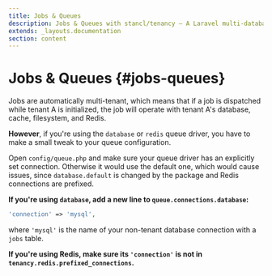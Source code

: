 ```yaml
---
title: Jobs & Queues
description: Jobs & Queues with stancl/tenancy — A Laravel multi-database tenancy package that respects your code..
extends: _layouts.documentation
section: content
---
```


# Jobs & Queues {#jobs-queues}

Jobs are automatically multi-tenant, which means that if a job is dispatched while tenant A is initialized, the job will operate with tenant A's database, cache, filesystem, and Redis.

**However**, if you're using the `database` or `redis` queue driver, you have to make a small tweak to your queue configuration.

Open `config/queue.php` and make sure your queue driver has an explicitly set connection. Otherwise it would use the default one, which would cause issues, since `database.default` is changed by the package and Redis connections are prefixed.

**If you're using `database`, add a new line to `queue.connections.database`:**
```php
'connection' => 'mysql',
```

where `'mysql'` is the name of your non-tenant database connection with a `jobs` table.

**If you're using Redis, make sure its `'connection'` is not in `tenancy.redis.prefixed_connections`.**